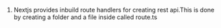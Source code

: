 1) Nextjs provides inbuild route handlers for creating rest api.This is done by creating a folder and a file inside called route.ts